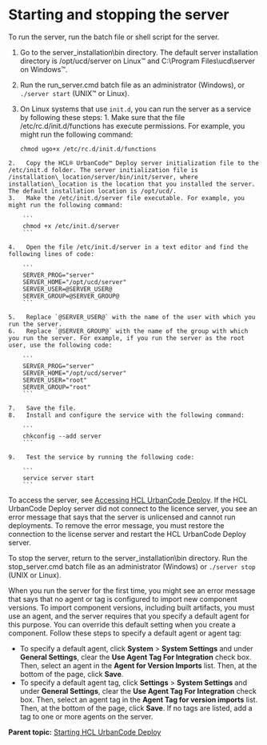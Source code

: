 # Starting and stopping the server

To run the server, run the batch file or shell script for the server.

1.   Go to the server\_installation\\bin directory. The default server installation directory is /opt/ucd/server on Linux™ and C:\\Program Files\\ucd\\server on Windows™. 
2.   Run the run\_server.cmd batch file as an administrator \(Windows\), or `./server start` \(UNIX™ or Linux\). 
3.   On Linux systems that use `init.d`, you can run the server as a service by following these steps: 
    1.   Make sure that the file /etc/rc.d/init.d/functions has execute permissions. For example, you might run the following command:

        ```
        chmod ugo+x /etc/rc.d/init.d/functions
        ```

    2.   Copy the HCL® UrbanCode™ Deploy server initialization file to the /etc/init.d folder. The server initialization file is /installation\_location/server/bin/init/server, where installation\_location is the location that you installed the server. The default installation location is /opt/ucd/.
    3.   Make the /etc/init.d/server file executable. For example, you might run the following command:

        ```
        chmod +x /etc/init.d/server
        ```

    4.   Open the file /etc/init.d/server in a text editor and find the following lines of code: 

        ```
        SERVER_PROG="server"
        SERVER_HOME="/opt/ucd/server"
        SERVER_USER=@SERVER_USER@
        SERVER_GROUP=@SERVER_GROUP@
        ```

    5.   Replace `@SERVER_USER@` with the name of the user with which you run the server. 
    6.   Replace `@SERVER_GROUP@` with the name of the group with which you run the server. For example, if you run the server as the root user, use the following code:

        ```
        SERVER_PROG="server"
        SERVER_HOME="/opt/ucd/server"
        SERVER_USER="root"
        SERVER_GROUP="root"
        ```

    7.   Save the file. 
    8.   Install and configure the service with the following command: 

        ```
        chkconfig --add server
        ```

    9.   Test the service by running the following code: 

        ```
        service server start
        ```


To access the server, see [Accessing HCL UrbanCode Deploy](access_server.md). If the HCL UrbanCode Deploy server did not connect to the licence server, you see an error message that says that the server is unlicensed and cannot run deployments. To remove the error message, you must restore the connection to the license server and restart the HCL UrbanCode Deploy server.

To stop the server, return to the server\_installation\\bin directory. Run the stop\_server.cmd batch file as an administrator \(Windows\) or `./server stop` \(UNIX or Linux\).

When you run the server for the first time, you might see an error message that says that no agent or tag is configured to import new component versions. To import component versions, including built artifacts, you must use an agent, and the server requires that you specify a default agent for this purpose. You can override this default setting when you create a component. Follow these steps to specify a default agent or agent tag:

-   To specify a default agent, click **System** \> **System Settings** and under **General Settings**, clear the **Use Agent Tag For Integration** check box. Then, select an agent in the **Agent for Version Imports** list. Then, at the bottom of the page, click **Save**.
-   To specify a default agent tag, click **Settings** \> **System Settings** and under **General Settings**, clear the **Use Agent Tag For Integration** check box. Then, select an agent tag in the **Agent Tag for version imports** list. Then, at the bottom of the page, click **Save**. If no tags are listed, add a tag to one or more agents on the server.

**Parent topic:** [Starting HCL UrbanCode Deploy](../../com.udeploy.install.doc/topics/runProduct.md)

